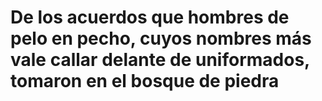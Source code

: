 # De los acuerdos que hombres de pelo en pecho, cuyos nombres más vale callar delante de uniformados, tomaron en el bosque de piedra
